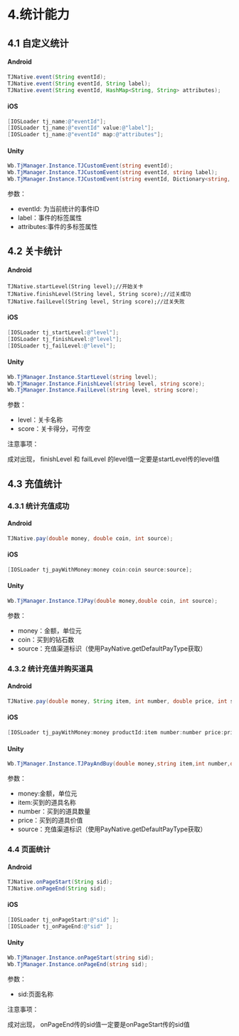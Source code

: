 # 4.统计能力

## 4.1 自定义统计

#### Android

```java
TJNative.event(String eventId);
TJNative.event(String eventId, String label);
TJNative.event(String eventId, HashMap<String, String> attributes);
```

#### iOS

```objectivec
[IOSLoader tj_name:@"eventId"];
[IOSLoader tj_name:@"eventId" value:@"label"];
[IOSLoader tj_name:@"eventId" map:@"attributes"];
```

#### Unity

```csharp
Wb.TjManager.Instance.TJCustomEvent(string eventId);
Wb.TjManager.Instance.TJCustomEvent(string eventId, string label);
Wb.TjManager.Instance.TJCustomEvent(string eventId, Dictionary<string, string> attributes);
```

参数：

* eventId: 为当前统计的事件ID  
* label：事件的标签属性  
* attributes:事件的多标签属性

## 4.2 关卡统计

#### Android

```text
TJNative.startLevel(String level);//开始关卡
TJNative.finishLevel(String level, String score);//过关成功
TJNative.failLevel(String level, String score);//过关失败
```

#### iOS

```objectivec
[IOSLoader tj_startLevel:@"level"];
[IOSLoader tj_finishLevel:@"level"];
[IOSLoader tj_failLevel:@"level"];
```

#### Unity

```csharp
Wb.TjManager.Instance.StartLevel(string level);
Wb.TjManager.Instance.FinishLevel(string level, string score);
Wb.TjManager.Instance.FailLevel(string level, string score);
```

参数：

- level：关卡名称 
- score：关卡得分，可传空

注意事项：

成对出现， finishLevel 和 failLevel 的level值一定要是startLevel传的level值



## 4.3 充值统计

### 4.3.1 统计充值成功

#### Android

```java
TJNative.pay(double money, double coin, int source);
```

#### iOS

```objectivec
[IOSLoader tj_payWithMoney:money coin:coin source:source];
```

#### Unity

```csharp
Wb.TjManager.Instance.TJPay(double money,double coin, int source);
```

参数：

* money：金额，单位元
* coin：买到的钻石数
* source：充值渠道标识（使用PayNative.getDefaultPayType获取）

### 4.3.2 统计充值并购买道具

#### Android

```java
TJNative.pay(double money, String item, int number, double price, int source);
```

#### iOS

```objectivec
[IOSLoader tj_payWithMoney:money productId:item number:number price:price score:score];
```

#### Unity

```csharp
Wb.TjManager.Instance.TJPayAndBuy(double money,string item,int number,double price, int source)
```

参数：

* money:金额，单位元 
* item:买到的道具名称 
* number：买到的道具数量 
* price：买到的道具价值 
* source：充值渠道标识（使用PayNative.getDefaultPayType获取）

### 4.4 页面统计

#### Android

```java
TJNative.onPageStart(String sid);
TJNative.onPageEnd(String sid);
```

#### iOS

```objectivec
[IOSLoader tj_onPageStart:@"sid" ];
[IOSLoader tj_onPageEnd:@"sid" ];
```

#### Unity

```csharp
Wb.TjManager.Instance.onPageStart(string sid);
Wb.TjManager.Instance.onPageEnd(string sid);
```

参数：

- sid:页面名称

注意事项：

成对出现， onPageEnd传的sid值一定要是onPageStart传的sid值

